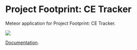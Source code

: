 # Project Footprint: CE Tracker

Meteor application for Project Footprint: CE Tracker.

<a href="https://github.com/Project-Footprint-Tracker/ProjectFootprintTracker/actions"><img src="https://github.com/Project-Footprint-Tracker/ProjectFootprintTracker/workflows/ci-project-footprint-tracke/badge.svg"></a>

[Documentation](https://project-footprint-tracker.github.io/ProjectFootprintTracker.github.io/).


